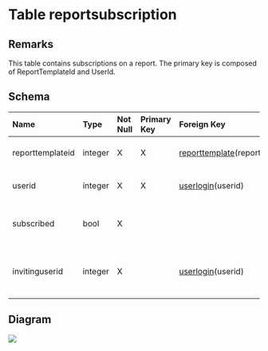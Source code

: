 # Table reportsubscription #
## Remarks ##
This table contains subscriptions on a report.
The primary key is composed of ReportTemplateId and UserId.

## Schema ##
| **Name** | **Type** | **Not Null** | **Primary Key** | **Foreign Key** | **Remarks** |
|:---------|:---------|:-------------|:----------------|:----------------|:------------|
| reporttemplateid | integer  | X            | X               | [reporttemplate](reporttemplate.md)(reporttemplateid) | This is a foreign key to the table ReportTemplate. |
| userid   | integer  | X            | X               | [userlogin](userlogin.md)(userid) | This is a foreign key to the table userlogin. |
| subscribed | bool     | X            |                 |                 | It indicates if the user related has subscribed to the report. |
| invitinguserid | integer  | X            |                 | [userlogin](userlogin.md)(userid) | It corresponds to the user that had invited the user subscribed here. |

## Diagram ##
<img src='http://www.sigmah.org/svg_load.php?file=http://sigma-h.googlecode.com/svn/wiki/diagrams/reportsubscription.svg' />

